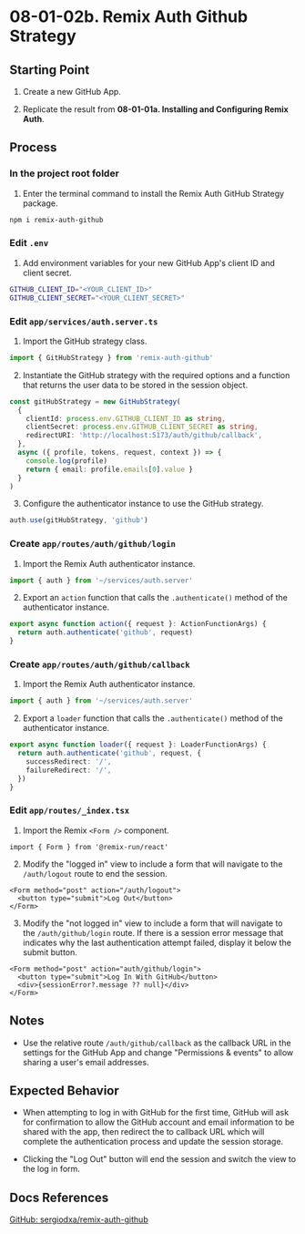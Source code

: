 # 08-01-02b. Remix Auth Github Strategy

## Starting Point

1. Create a new GitHub App.

2. Replicate the result from **08-01-01a. Installing and Configuring Remix Auth**.

## Process

### In the project root folder

1. Enter the terminal command to install the Remix Auth GitHub Strategy package.

```bash
npm i remix-auth-github
```

### Edit `.env`

1. Add environment variables for your new GitHub App's client ID and client secret.

```bash
GITHUB_CLIENT_ID="<YOUR_CLIENT_ID>"
GITHUB_CLIENT_SECRET="<YOUR_CLIENT_SECRET>"
```

### Edit `app/services/auth.server.ts`

1. Import the GitHub strategy class.

```ts
import { GitHubStrategy } from 'remix-auth-github'
```

2. Instantiate the GitHub strategy with the required options and a function that returns the user data to be stored in the session object.

```ts
const gitHubStrategy = new GitHubStrategy(
  {
    clientId: process.env.GITHUB_CLIENT_ID as string,
    clientSecret: process.env.GITHUB_CLIENT_SECRET as string,
    redirectURI: 'http://localhost:5173/auth/github/callback',
  },
  async ({ profile, tokens, request, context }) => {
    console.log(profile)
    return { email: profile.emails[0].value }
  }
)
```

3. Configure the authenticator instance to use the GitHub strategy.

```ts
auth.use(gitHubStrategy, 'github')
```

### Create `app/routes/auth/github/login`

1. Import the Remix Auth authenticator instance.

```ts
import { auth } from '~/services/auth.server'
```

2. Export an `action` function that calls the `.authenticate()` method of the authenticator instance.

```ts
export async function action({ request }: ActionFunctionArgs) {
  return auth.authenticate('github', request)
}
```

### Create `app/routes/auth/github/callback`

1. Import the Remix Auth authenticator instance.

```ts
import { auth } from '~/services/auth.server'
```

2. Export a `loader` function that calls the `.authenticate()` method of the authenticator instance.

```ts
export async function loader({ request }: LoaderFunctionArgs) {
  return auth.authenticate('github', request, {
    successRedirect: '/',
    failureRedirect: '/',
  })
}
```

### Edit `app/routes/_index.tsx`

1. Import the Remix `<Form />` component.

```tsx
import { Form } from '@remix-run/react'
```

2. Modify the "logged in" view to include a form that will navigate to the `/auth/logout` route to end the session.

```tsx
<Form method="post" action="/auth/logout">
  <button type="submit">Log Out</button>
</Form>
```

3. Modify the "not logged in" view to include a form that will navigate to the `/auth/github/login` route. If there is a session error message that indicates why the last authentication attempt failed, display it below the submit button.

```tsx
<Form method="post" action="auth/github/login">
  <button type="submit">Log In With GitHub</button>
  <div>{sessionError?.message ?? null}</div>
</Form>
```

## Notes

- Use the relative route `/auth/github/callback` as the callback URL in the settings for the GitHub App and change "Permissions & events" to allow sharing a user's email addresses.

## Expected Behavior

- When attempting to log in with GitHub for the first time, GitHub will ask for confirmation to allow the GitHub account and email information to be shared with the app, then redirect the to callback URL which will complete the authentication process and update the session storage.

- Clicking the "Log Out" button will end the session and switch the view to the log in form.

## Docs References

[GitHub: sergiodxa/remix-auth-github](https://github.com/sergiodxa/remix-auth-github)
